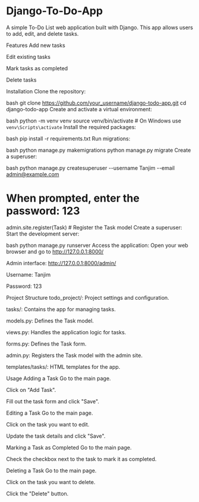 # Django-To-Do-App

A simple To-Do List web application built with Django. This app allows users to add, edit, and delete tasks.

Features
Add new tasks

Edit existing tasks

Mark tasks as completed

Delete tasks

Installation
Clone the repository:

bash
git clone https://github.com/your_username/django-todo-app.git
cd django-todo-app
Create and activate a virtual environment:

bash
python -m venv venv
source venv/bin/activate   # On Windows use `venv\Scripts\activate`
Install the required packages:

bash
pip install -r requirements.txt
Run migrations:

bash
python manage.py makemigrations
python manage.py migrate
Create a superuser:

bash
python manage.py createsuperuser --username Tanjim --email admin@example.com
# When prompted, enter the password: 123

admin.site.register(Task) # Register the Task model Create a superuser:
Start the development server:

bash
python manage.py runserver
Access the application: Open your web browser and go to http://127.0.0.1:8000/

Admin interface: http://127.0.0.1:8000/admin/

Username: Tanjim

Password: 123

Project Structure
todo_project/: Project settings and configuration.

tasks/: Contains the app for managing tasks.

models.py: Defines the Task model.

views.py: Handles the application logic for tasks.

forms.py: Defines the Task form.

admin.py: Registers the Task model with the admin site.

templates/tasks/: HTML templates for the app.

Usage
Adding a Task
Go to the main page.

Click on "Add Task".

Fill out the task form and click "Save".

Editing a Task
Go to the main page.

Click on the task you want to edit.

Update the task details and click "Save".

Marking a Task as Completed
Go to the main page.

Check the checkbox next to the task to mark it as completed.

Deleting a Task
Go to the main page.

Click on the task you want to delete.

Click the "Delete" button.
